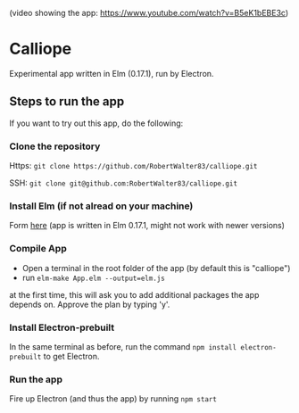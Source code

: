 (video showing the app: https://www.youtube.com/watch?v=B5eK1bEBE3c)

# Calliope
Experimental app written in Elm (0.17.1), run by Electron.

## Steps to run the app
If you want to try out this app, do the following:

### Clone the repository

Https:
``` git clone https://github.com/RobertWalter83/calliope.git ```

SSH:
``` git clone git@github.com:RobertWalter83/calliope.git ```

### Install Elm (if not alread on your machine)
Form [here](http://elm-lang.org/install) (app is written in Elm 0.17.1, might not work with newer versions)

### Compile App
* Open a terminal in the root folder of the app (by default this is "calliope")
* run ```elm-make App.elm --output=elm.js```

at the first time, this will ask you to add additional packages the app depends on. Approve the plan by typing 'y'.

### Install Electron-prebuilt
In the same terminal as before, run the command ```npm install electron-prebuilt``` to get Electron.

### Run the app
Fire up Electron (and thus the app) by running ```npm start```

